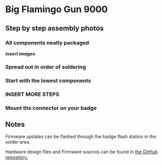 # Big Flamingo Gun 9000

## Step by step assembly photos

### All components neatly packaged
***insert images***

### Spread out in order of soldering

### Start with the lowest components 

### INSERT MORE STEPS

### Mount the connector on your badge

## Notes
Firmware updates can be flashed through the badge flash station in the solder area.

Hardware design files and Firmware sources can be found in [the GitHub repository.](https://github.com/Fri3dCamp/blaster_2024)